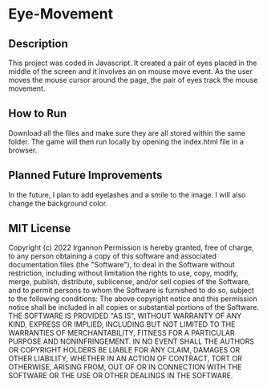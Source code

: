 # **Eye-Movement**

## **Description**

This project was coded in Javascript. It created a pair of eyes placed in the middle of the screen and it involves an on mouse move event. As the user moves the mouse cursor around the page, the pair of eyes track the mouse movement.


## How to Run

Download all the files and make sure they are all stored within the same folder. The game will then run locally by opening the index.html file in a browser.


## Planned Future Improvements

In the future, I plan to add eyelashes and a smile to the image. I will also change the background color.

## MIT License
Copyright (c) 2022 lrgannon
Permission is hereby granted, free of charge, to any person obtaining a copy of this software and associated documentation files (the "Software"), to deal in the Software without restriction, including without limitation the rights to use, copy, modify, merge, publish, distribute, sublicense, and/or sell copies of the Software, and to permit persons to whom the Software is furnished to do so, subject to the following conditions:
The above copyright notice and this permission notice shall be included in all copies or substantial portions of the Software.
THE SOFTWARE IS PROVIDED "AS IS", WITHOUT WARRANTY OF ANY KIND, EXPRESS OR IMPLIED, INCLUDING BUT NOT LIMITED TO THE WARRANTIES OF MERCHANTABILITY, FITNESS FOR A PARTICULAR PURPOSE AND NONINFRINGEMENT. IN NO EVENT SHALL THE AUTHORS OR COPYRIGHT HOLDERS BE LIABLE FOR ANY CLAIM, DAMAGES OR OTHER LIABILITY, WHETHER IN AN ACTION OF CONTRACT, TORT OR OTHERWISE, ARISING FROM, OUT OF OR IN CONNECTION WITH THE SOFTWARE OR THE USE OR OTHER DEALINGS IN THE SOFTWARE.
